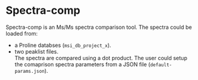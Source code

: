 # Spectra-comp
Spectra-comp is an Ms/Ms spectra comparison tool. The spectra could be loaded from:
* a Proline databses (<code>msi_db_project_x</code>). 
* two peaklist files.
<br/>The spectra are compared using a dot product. The user could setup the comaprison spectra parameters from a JSON file (<code>default-params.json</code>).
